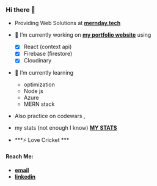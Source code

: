 ### Hi there 👋
- Providing Web Solutions at **[mernday.tech](https://mernday.tech)**

- 🔭 I’m currently working on **[my portfolio website](https://malik-portfolio.surge.sh)** 
    using
  - [X] React (context api)
  - [X] Firebase (firestore)
  - [X] Cloudinary
  
- 🌱 I’m currently learning
  - optimization
  - Node js
  - Azure
  - MERN stack

-  Also practice on codewars ,
-  my stats (not enough I know) **[MY STATS](https://www.codewars.com/users/SHAHARYAR1255/stats)**

- ***⚡ Love Cricket ***

 #### Reach Me: 
 
  - **[email](shaharyar.malik2000@gmail.com)**
  - **[linkedin](https://www.linkedin.com/in/sheharyar--b7415219a/edit/certification/new/)**
